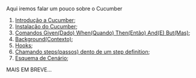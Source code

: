 Aqui iremos falar um pouco sobre o Cucumber

1. [Introdução a Cucumber](https://github.com/brunobatista25/best_archer/blob/master/tests/Cucumber/01-introducao_cucumber.md);
2. [Instalação do Cucumber](https://github.com/brunobatista25/best_archer/blob/master/tests/Cucumber/02-instalacao_cucumber.md);
3. [Comandos Given(Dado) When(Quando) Then(Então) And(E) But(Mas)](https://github.com/brunobatista25/best_archer/blob/master/tests/Cucumber/03-given_when_then_but_and.md);
4. [Background(Contexto)](https://github.com/brunobatista25/best_archer/blob/master/tests/Cucumber/04-background.md);
5. [Hooks](https://github.com/brunobatista25/best_archer/blob/master/tests/Cucumber/05-hooks.md);
6. [Chamando steps(passos) dento de um step definition](https://github.com/brunobatista25/best_archer/blob/master/tests/Cucumber/06-chamando_steps.md);
7. [Esquema de Cenário](https://github.com/brunobatista25/best_archer/blob/master/tests/Cucumber/07-esquema_cenario.md);


MAIS EM BREVE...